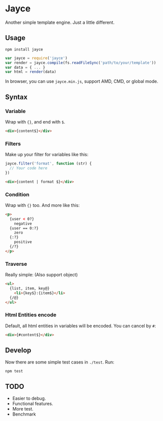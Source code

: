 # Jayce

Another simple template engine. Just a little different.

## Usage

```shell
npm install jayce
```

```js
var jayce = require('jayce')
var render = jayce.compile(fs.readFileSync('path/to/your/template'))
var data = { ... }
var html = render(data)
```

In browser, you can use `jayce.min.js`, support AMD, CMD, or global mode.

## Syntax

### Variable

Wrap with `{}`, and end with `$`.
  
```html
<div>{content$}</div>
```

### Filters

Make up your filter for variables like this:

```js
jayce.filter('format', function (str) {
  // Your code here
})
```

```html
<div>{content | format $}</div>
```

### Condition

Wrap with `{}` too. And more like this:
  
```html
<p>
  {user < 0?}
    negative
  {user == 0:?}
    zero
  {:?}
    positive
  {/?}
</p>
```

### Traverse

Really simple: (Also support object)

```html
<ul>
  {list, item, key@}
    <li>{key$}:{item$}</li>
  {/@}
</ul>
```

### Html Entities encode

Default, all html entities in variables will be encoded. You can cancel by `#`:

```html
<div>{#content$}</div>
```

## Develop

Now there are some simple test cases in `./test`. Run:

```shell
npm test
```

## TODO

- Easier to debug.
- Functional features.
- More test.
- Benchmark
